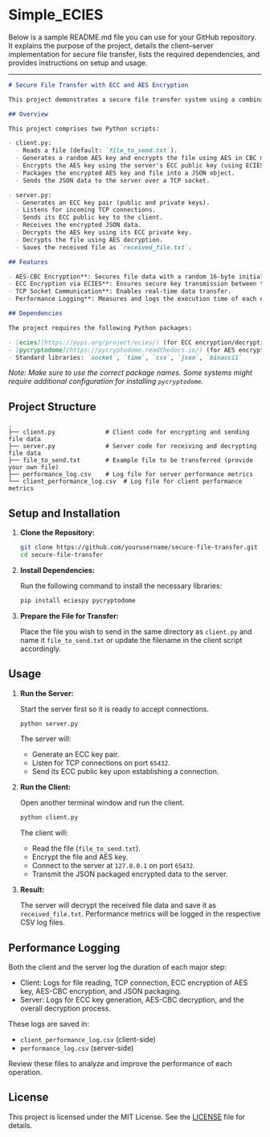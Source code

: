 # Simple_ECIES
Below is a sample README.md file you can use for your GitHub repository. It explains the purpose of the project, details the client–server implementation for secure file transfer, lists the required dependencies, and provides instructions on setup and usage.

---

```markdown
# Secure File Transfer with ECC and AES Encryption

This project demonstrates a secure file transfer system using a combination of symmetric and asymmetric encryption. The client encrypts a file using AES in CBC mode and then encrypts the AES key using ECC (Elliptic Curve Cryptography) via ECIES. The server, upon receiving the encrypted data via a TCP socket, decrypts the AES key using its ECC private key and then decrypts the file content.

## Overview

This project comprises two Python scripts:

- client.py: 
  - Reads a file (default: `file_to_send.txt`).
  - Generates a random AES key and encrypts the file using AES in CBC mode.
  - Encrypts the AES key using the server's ECC public key (using ECIES).
  - Packages the encrypted AES key and file into a JSON object.
  - Sends the JSON data to the server over a TCP socket.

- server.py: 
  - Generates an ECC key pair (public and private keys).
  - Listens for incoming TCP connections.
  - Sends its ECC public key to the client.
  - Receives the encrypted JSON data.
  - Decrypts the AES key using its ECC private key.
  - Decrypts the file using AES decryption.
  - Saves the received file as `received_file.txt`.

## Features

- AES-CBC Encryption**: Secures file data with a random 16-byte initialization vector.
- ECC Encryption via ECIES**: Ensures secure key transmission between the client and server.
- TCP Socket Communication**: Enables real-time data transfer.
- Performance Logging**: Measures and logs the execution time of each encryption, decryption, and communication step in CSV format.

## Dependencies

The project requires the following Python packages:

- [ecies](https://pypi.org/project/ecies/) (for ECC encryption/decryption)
- [pycryptodome](https://pycryptodome.readthedocs.io/) (for AES encryption and decryption)
- Standard libraries: `socket`, `time`, `csv`, `json`, `binascii`

```

_Note: Make sure to use the correct package names. Some systems might require additional configuration for installing `pycryptodome`._

## Project Structure

```
.
├── client.py              # Client code for encrypting and sending file data
├── server.py              # Server code for receiving and decrypting file data
├── file_to_send.txt       # Example file to be transferred (provide your own file)
├── performance_log.csv    # Log file for server performance metrics
└── client_performance_log.csv  # Log file for client performance metrics
```

## Setup and Installation

1. **Clone the Repository:**

   ```bash
   git clone https://github.com/yourusername/secure-file-transfer.git
   cd secure-file-transfer
   ```

2. **Install Dependencies:**

   Run the following command to install the necessary libraries:

   ```bash
   pip install eciespy pycryptodome
   ```

3. **Prepare the File for Transfer:**

   Place the file you wish to send in the same directory as `client.py` and name it `file_to_send.txt` or update the filename in the client script accordingly.

## Usage

1. **Run the Server:**

   Start the server first so it is ready to accept connections.

   ```bash
   python server.py
   ```

   The server will:
   - Generate an ECC key pair.
   - Listen for TCP connections on port `65432`.
   - Send its ECC public key upon establishing a connection.

2. **Run the Client:**

   Open another terminal window and run the client.

   ```bash
   python client.py
   ```

   The client will:
   - Read the file (`file_to_send.txt`).
   - Encrypt the file and AES key.
   - Connect to the server at `127.0.0.1` on port `65432`.
   - Transmit the JSON packaged encrypted data to the server.

3. **Result:**

   The server will decrypt the received file data and save it as `received_file.txt`. Performance metrics will be logged in the respective CSV log files.

## Performance Logging

Both the client and the server log the duration of each major step:
- Client: Logs for file reading, TCP connection, ECC encryption of AES key, AES-CBC encryption, and JSON packaging.
- Server: Logs for ECC key generation, AES-CBC decryption, and the overall decryption process.

These logs are saved in:
- `client_performance_log.csv` (client-side)
- `performance_log.csv` (server-side)

Review these files to analyze and improve the performance of each operation.

## License

This project is licensed under the MIT License. See the [LICENSE](LICENSE) file for details.

